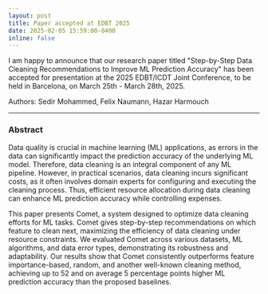 ```yaml
---
layout: post
title: Paper accepted at EDBT 2025
date: 2025-02-05 15:59:00-0400
inline: false
---
```


I am happy to announce that our research paper titled "Step-by-Step Data Cleaning Recommendations to Improve ML Prediction Accuracy" has been accepted for presentation at the 2025 EDBT/ICDT Joint Conference, to be held in Barcelona, on March 25th - March 28th, 2025.

Authors: Sedir Mohammed, Felix Naumann, Hazar Harmouch

***

### Abstract
Data quality is crucial in machine learning (ML) applications, as errors in the data can significantly impact the prediction accuracy of the underlying ML model. Therefore, data cleaning is an integral component of any ML pipeline. However, in practical scenarios, data cleaning incurs significant costs, as it often involves domain experts for configuring and executing the cleaning process. Thus, efficient resource allocation during data cleaning can enhance ML prediction accuracy while controlling expenses.

This paper presents Comet, a system designed to optimize data cleaning efforts for ML tasks. Comet gives step-by-step recommendations on which feature to clean next, maximizing the efficiency of data cleaning under resource constraints. We evaluated Comet across various datasets, ML algorithms, and data error types, demonstrating its robustness and adaptability. Our results show that Comet consistently outperforms feature importance-based, random, and another well-known cleaning method, achieving up to 52 and on average 5 percentage points higher ML prediction accuracy than the proposed baselines.